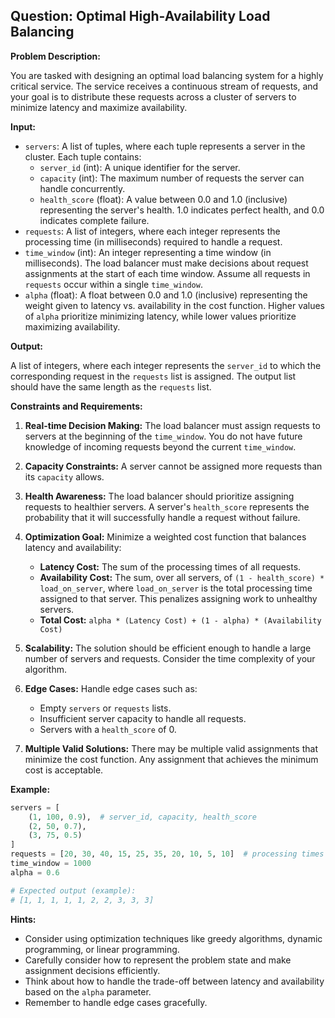 ## Question: Optimal High-Availability Load Balancing

**Problem Description:**

You are tasked with designing an optimal load balancing system for a highly critical service. The service receives a continuous stream of requests, and your goal is to distribute these requests across a cluster of servers to minimize latency and maximize availability.

**Input:**

*   `servers`: A list of tuples, where each tuple represents a server in the cluster. Each tuple contains:
    *   `server_id` (int): A unique identifier for the server.
    *   `capacity` (int): The maximum number of requests the server can handle concurrently.
    *   `health_score` (float): A value between 0.0 and 1.0 (inclusive) representing the server's health. 1.0 indicates perfect health, and 0.0 indicates complete failure.
*   `requests`: A list of integers, where each integer represents the processing time (in milliseconds) required to handle a request.
*   `time_window` (int): An integer representing a time window (in milliseconds). The load balancer must make decisions about request assignments at the start of each time window. Assume all requests in `requests` occur within a single `time_window`.
*   `alpha` (float): A float between 0.0 and 1.0 (inclusive) representing the weight given to latency vs. availability in the cost function. Higher values of `alpha` prioritize minimizing latency, while lower values prioritize maximizing availability.

**Output:**

A list of integers, where each integer represents the `server_id` to which the corresponding request in the `requests` list is assigned. The output list should have the same length as the `requests` list.

**Constraints and Requirements:**

1.  **Real-time Decision Making:** The load balancer must assign requests to servers at the beginning of the `time_window`. You do not have future knowledge of incoming requests beyond the current `time_window`.
2.  **Capacity Constraints:** A server cannot be assigned more requests than its `capacity` allows.
3.  **Health Awareness:** The load balancer should prioritize assigning requests to healthier servers. A server's `health_score` represents the probability that it will successfully handle a request without failure.
4.  **Optimization Goal:** Minimize a weighted cost function that balances latency and availability:

    *   **Latency Cost:** The sum of the processing times of all requests.
    *   **Availability Cost:** The sum, over all servers, of `(1 - health_score) * load_on_server`, where `load_on_server` is the total processing time assigned to that server. This penalizes assigning work to unhealthy servers.
    *   **Total Cost:** `alpha * (Latency Cost) + (1 - alpha) * (Availability Cost)`

5.  **Scalability:** The solution should be efficient enough to handle a large number of servers and requests. Consider the time complexity of your algorithm.
6.  **Edge Cases:** Handle edge cases such as:
    *   Empty `servers` or `requests` lists.
    *   Insufficient server capacity to handle all requests.
    *   Servers with a `health_score` of 0.

7.  **Multiple Valid Solutions:** There may be multiple valid assignments that minimize the cost function. Any assignment that achieves the minimum cost is acceptable.

**Example:**

```python
servers = [
    (1, 100, 0.9),  # server_id, capacity, health_score
    (2, 50, 0.7),
    (3, 75, 0.5)
]
requests = [20, 30, 40, 15, 25, 35, 20, 10, 5, 10]  # processing times
time_window = 1000
alpha = 0.6

# Expected output (example):
# [1, 1, 1, 1, 1, 2, 2, 3, 3, 3]
```

**Hints:**

*   Consider using optimization techniques like greedy algorithms, dynamic programming, or linear programming.
*   Carefully consider how to represent the problem state and make assignment decisions efficiently.
*   Think about how to handle the trade-off between latency and availability based on the `alpha` parameter.
*   Remember to handle edge cases gracefully.

